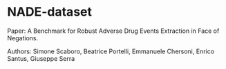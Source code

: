 # NADE-dataset

Paper: A Benchmark for Robust Adverse Drug Events Extraction in Face of Negations.

Authors: Simone Scaboro, Beatrice Portelli, Emmanuele Chersoni, Enrico Santus, Giuseppe Serra